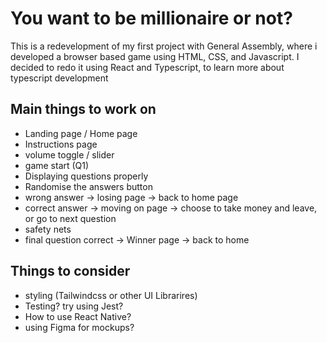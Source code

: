 # You want to be millionaire or not?

This is a redevelopment of my first project with General Assembly, where i developed a browser based game using HTML, CSS, and Javascript.
I decided to redo it using React and Typescript, to learn more about typescript development

## Main things to work on
- Landing page / Home page
- Instructions page
- volume toggle / slider
- game start (Q1)
- Displaying questions properly
- Randomise the answers button
- wrong answer -> losing page -> back to home page
- correct answer -> moving on page -> choose to take money and leave, or go to next question
- safety nets
- final question correct -> Winner page -> back to home

## Things to consider
- styling (Tailwindcss or other UI Librarires)
- Testing? try using Jest?
- How to use React Native?
- using Figma for mockups?

